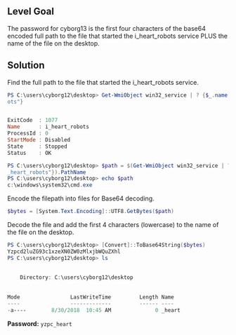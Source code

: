 ## Level Goal
The password for cyborg13 is the first four characters of the base64 encoded full path to the file that started the i_heart_robots service PLUS the name of the file on the desktop.

## Solution
Find the full path to the file that started the i_heart_robots service.
```powershell
PS C:\users\cyborg12\desktop> Get-WmiObject win32_service | ? {$_.name -eq "i_heart_rob
ots"}


ExitCode  : 1077
Name      : i_heart_robots
ProcessId : 0
StartMode : Disabled
State     : Stopped
Status    : OK

PS C:\users\cyborg12\desktop> $path = $(Get-WmiObject win32_service | ? {$_.name -eq "i
_heart_robots"}).PathName                                                              
PS C:\users\cyborg12\desktop> echo $path                                               
c:\windows\system32\cmd.exe                                                                           
```
Encode the filepath into files for Base64 decoding.
```powershell
$bytes = [System.Text.Encoding]::UTF8.GetBytes($path)                                                                          
```
Decode the file and add the first 4 characters (lowercase) to the name of the file on the desktop.
```powershell
PS C:\users\cyborg12\desktop> [Convert]::ToBase64String($bytes)                        
Yzpcd2luZG93c1xzeXN0ZW0zMlxjbWQuZXhl
PS C:\users\cyborg12\desktop> ls                                                       
                                                                                       
                                                                                       
    Directory: C:\users\cyborg12\desktop                                               
                                                                                       
                                                                                       
Mode                LastWriteTime         Length Name                                  
----                -------------         ------ ----                                  
-a----        8/30/2018  10:45 AM              0 _heart  
```
<strong>Password:</strong> <code>yzpc_heart</code>
